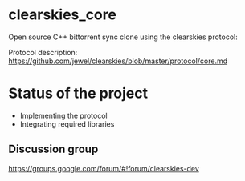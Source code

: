 clearskies_core
===============

Open source C++ bittorrent sync clone using the clearskies protocol:

Protocol description: https://github.com/jewel/clearskies/blob/master/protocol/core.md


# Status of the project

- Implementing the protocol
- Integrating required libraries


## Discussion group

https://groups.google.com/forum/#!forum/clearskies-dev


